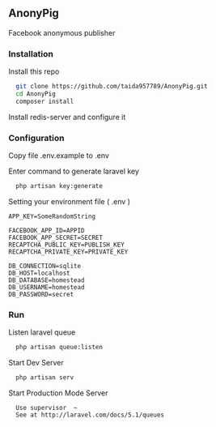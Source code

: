 ## AnonyPig

Facebook anonymous publisher


### Installation

Install this repo
```bash
  git clone https://github.com/taida957789/AnonyPig.git
  cd AnonyPig
  composer install
```

Install redis-server and configure it

### Configuration

Copy file .env.example to  .env 

Enter command to generate laravel key

```bash
  php artisan key:generate
```
Setting your environment file ( .env )

```
APP_KEY=SomeRandomString

FACEBOOK_APP_ID=APPID
FACEBOOK_APP_SECRET=SECRET
RECAPTCHA_PUBLIC_KEY=PUBLISH_KEY
RECAPTCHA_PRIVATE_KEY=PRIVATE_KEY

DB_CONNECTION=sqlite
DB_HOST=localhost
DB_DATABASE=homestead
DB_USERNAME=homestead
DB_PASSWORD=secret
```

### Run
Listen laravel queue
```bash
  php artisan queue:listen
```
Start Dev Server
```bash
  php artisan serv
```
Start Production Mode Server  
```
  Use supervisor  ~  
  See at http://laravel.com/docs/5.1/queues
```





